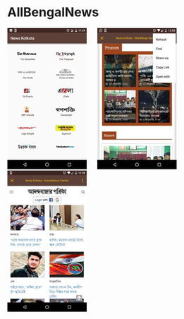 # AllBengalNews

![ScreenShot](/image1.jpeg) &nbsp;&nbsp;&nbsp;&nbsp; ![ScreenShot](/image2.jpeg) &nbsp;&nbsp;&nbsp;&nbsp; ![ScreenShot](/image3.jpeg) 
